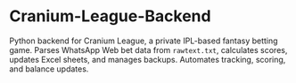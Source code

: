 # Cranium-League-Backend
Python backend for Cranium League, a private IPL-based fantasy betting game. Parses WhatsApp Web bet data from `rawtext.txt`, calculates scores, updates Excel sheets, and manages backups. Automates tracking, scoring, and balance updates.
